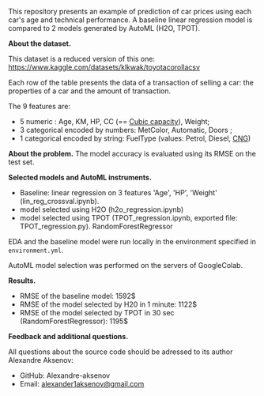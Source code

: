 This repository presents an example of prediction of car prices using each car's age and technical performance. A baseline linear regression model is compared to 2 models generated by AutoML (H2O, TPOT).

<b>About the dataset.</b>

This dataset is a reduced version of this one:
https://www.kaggle.com/datasets/klkwak/toyotacorollacsv

Each row of the table presents the data of a transaction of selling a car: the properties of a car and the amount of transaction.

  The 9 features are:

* 5 numeric : Age, KM, HP, CC (== [Cubic capacity](https://www.cinch.co.uk/jargon/cc-cubic-capacity)), Weight;
* 3 categorical encoded by numbers: MetColor, Automatic, Doors ;
* 1 categorical encoded by string: FuelType (values: Petrol, Diesel, [CNG](https://en.wikipedia.org/wiki/Natural_gas_vehicle))

<b>About the problem.</b>
The model accuracy is evaluated using its RMSE on the test set.

<b>Selected models and AutoML instruments.</b>

* Baseline: linear regression on 3 features 'Age', 'HP', 'Weight' (lin_reg_crossval.ipynb).
* model selected using H2O  (h2o_regression.ipynb)
* model selected using TPOT (TPOT_regression.ipynb, exported file: TPOT_regression.py).
RandomForestRegressor

EDA and the baseline model were run locally in the environment specified in <code>environment.yml</code>.

AutoML model selection was performed on the servers of GoogleColab. 

<b>Results.</b>
* RMSE of the baseline model: 1592$
* RMSE of the model selected by H20 in 1 minute: 1122$
* RMSE of the model selected by TPOT in 30 sec (RandomForestRegressor): 1195$

<b>Feedback and additional questions.</b>

All questions about the source code should be adressed to its author Alexandre Aksenov:
* GitHub: Alexandre-aksenov
* Email: alexander1aksenov@gmail.com
